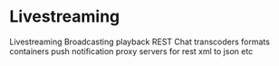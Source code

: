 # Livestreaming
Livestreaming  Broadcasting playback REST Chat transcoders  formats containers push notification proxy servers for rest  xml to json etc
